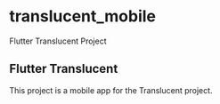 # translucent_mobile

Flutter Translucent Project

## Flutter Translucent

This project is a mobile app for the Translucent project.